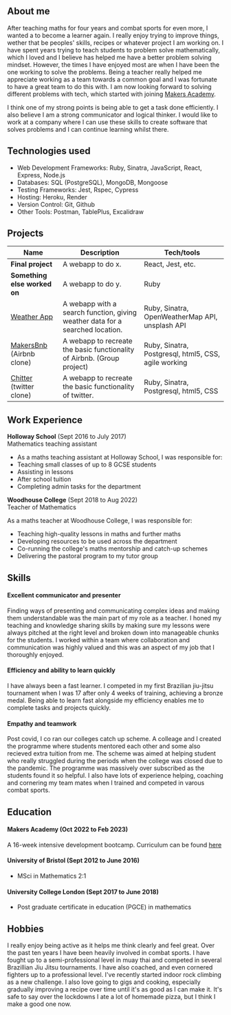 ## About me

After teaching maths for four years and combat sports for even more, I wanted a to become a learner again. I really enjoy trying to improve things, wether that be peoples' skills, recipes or whatever project I am working on. I have spent years trying to teach students to problem solve mathematically, which I loved and I believe has helped me have a better problem solving mindset. However, the times I have enjoyed most are when I have been the one working to solve the problems. Being a teacher really helped me appreciate working as a team towards a common goal and I was fortunate to have a great team to do this with. I am now looking forward to solving different problems with tech, which started with joining [Makers Academy](https://makers.tech/).

I think one of my strong points is being able to get a task done efficiently. I also believe I am a strong communicator and logical thinker. I would like to work at a company where I can use these skills to create software that solves problems and I can continue learning whilst there.

## Technologies used

- Web Development Frameworks: Ruby, Sinatra, JavaScript, React, Express, Node.js
- Databases: SQL (PostgreSQL), MongoDB, Mongoose
- Testing Frameworks: Jest, Rspec, Cypress
- Hosting: Heroku, Render
- Version Control: Git, Github
- Other Tools: Postman, TablePlus, Excalidraw

## Projects


| Name                         | Description       | Tech/tools        |
| ---------------------------- | ----------------- | ----------------- |
| **Final project**            | A webapp to do x. | React, Jest, etc. |
| **Something else worked on** | A webapp to do y. | Ruby              |
| [Weather App](https://github.com/JudeA94/weather-app) | A webapp with a search function, giving weather data for a searched location. | Ruby, Sinatra, OpenWeatherMap API, unsplash API |
| [MakersBnb](https://github.com/atcq9876/engineering-project-1) (Airbnb clone) | A webapp to recreate the basic functionality of Airbnb. (Group project) | Ruby, Sinatra, Postgresql, html5, CSS, agile working |
| [Chitter](https://github.com/JudeA94/chitter-challenge) (twitter clone)| A webapp to recreate the basic functionality of twitter. | Ruby, Sinatra, Postgresql, html5, CSS |

## Work Experience

**Holloway School** (Sept 2016 to July 2017)  
Mathematics teaching assistant

- As a maths teaching assistant at Holloway School, I was responsible for:
- Teaching small classes of up to 8 GCSE students
- Assisting in lessons
- After school tuition
- Completing admin tasks for the department

**Woodhouse College** (Sept 2018 to Aug 2022)  
Teacher of Mathematics

As a maths teacher at Woodhouse College, I was responsible for:
- Teaching high-quality lessons in maths and further maths
- Developing resources to be used across the department
- Co-running the college's maths mentorship and catch-up schemes
- Delivering the pastoral program to my tutor group

## Skills

#### Excellent communicator and presenter ####
Finding ways of presenting and communicating complex ideas and making them understandable was the main part of my role as a teacher. I honed my teaching and knowledge sharing skills by making sure my lessons were always pitched at the right level and broken down into manageable chunks for the students. I worked within a team where collaboration and communication was highly valued and this was an aspect of my job that I thoroughly enjoyed.

#### Efficiency and ability to learn quickly ####
I have always been a fast learner. I competed in my first Brazilian jiu-jitsu tournament when I was 17 after only 4 weeks of training, achieving a bronze medal. Being able to learn fast alongside my efficiency enables me to complete tasks and projects quickly.


#### Empathy and teamwork ####
Post covid, I co ran our colleges catch up scheme. A colleage and I created the programme where students mentored each other and some also recieved extra tuition from me. The scheme was aimed at helping student who really struggled during the periods when the college was closed due to the pandemic. The programme was massively over subscribed as the students found it so helpful. I also have lots of experience helping, coaching and cornering my team mates when I trained and competed in varous combat sports.

## Education

#### Makers Academy (Oct 2022 to Feb 2023)
A 16-week intensive development bootcamp. Curriculum can be found [here](https://makers.tech/curriculum/)

#### University of Bristol (Sept 2012 to June 2016)
- MSci in Mathematics 2:1

#### University College London (Sept 2017 to June 2018)
- Post graduate certificate in education (PGCE) in mathematics


## Hobbies

I really enjoy being active as it helps me think clearly and feel great. Over the past ten years I have been heavily involved in combat sports. I have fought up to a semi-professional level in muay thai and competed in several Brazillian Jiu Jitsu tournaments. I have also coached, and even cornered fighters up to a professional level. I've recently started indoor rock climbing as a new challenge. I also love going to gigs and cooking, especially gradually improving a recipe over time until it's as good as I can make it. It's safe to say over the lockdowns I ate a lot of homemade pizza, but I think I make a good one now.
